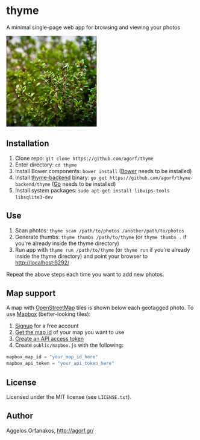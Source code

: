# thyme

A minimal single-page web app for browsing and viewing your photos

<a href="https://www.flickr.com/photos/infobunny/7093903557"
title="thyme by poppet with a camera, on Flickr"><img
src="https://raw.githubusercontent.com/agorf/thyme/master/thyme.jpg" width="240"
height="240" alt="thyme"></a>

## Installation

1. Clone repo: `git clone https://github.com/agorf/thyme`
1. Enter directory: `cd thyme`
1. Install Bower components: `bower install` ([Bower][] needs to be installed)
1. Install [thyme-backend][] binary: `go get
   https://github.com/agorf/thyme-backend/thyme` ([Go][] needs to be installed)
1. Install system packages: `sudo apt-get install libvips-tools libsqlite3-dev`

[Bower]: http://bower.io/
[thyme-backend]: https://github.com/agorf/thyme-backend
[Go]: http://golang.org/

## Use

1. Scan photos: `thyme scan /path/to/photos /another/path/to/photos`
1. Generate thumbs: `thyme thumbs /path/to/thyme` (or `thyme thumbs .` if you're
   already inside the thyme directory)
1. Run app with `thyme run /path/to/thyme` (or `thyme run` if you're already
   inside the thyme directory) and point your browser to
   <http://localhost:9292/>

Repeat the above steps each time you want to add new photos.

## Map support

A map with [OpenStreetMap][] tiles is shown below each geotagged photo. To use
[Mapbox][] (better-looking tiles):

1. [Signup][Mapbox] for a free account
1. [Get the map id][map_id] of your map you want to use
1. [Create an API access token][token]
1. Create `public/mapbox.js` with the following:

```javascript
mapbox_map_id = "your_map_id_here"
mapbox_api_token = "your_api_token_here"
```

[OpenStreetMap]: http://www.openstreetmap.org/
[Mapbox]: https://www.mapbox.com/
[map_id]: https://www.mapbox.com/help/define-map-id/
[token]: https://www.mapbox.com/help/create-api-access-token/

## License

Licensed under the MIT license (see `LICENSE.txt`).

## Author

Aggelos Orfanakos, <http://agorf.gr/>
